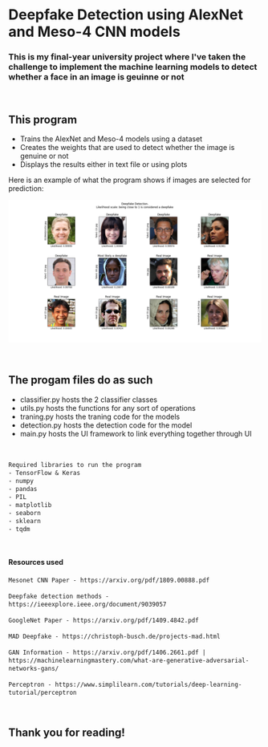 # Deepfake Detection using AlexNet and Meso-4 CNN models

### This is my final-year university project where I've taken the challenge to implement the machine learning models to detect whether a face in an image is geuinne or not

<br>

## This program

- Trains the AlexNet and Meso-4 models using a dataset
- Creates the weights that are used to detect whether the image is genuine or not
- Displays the results either in text file or using plots

Here is an example of what the program shows if images are selected for prediction:

![alt text](https://raw.githubusercontent.com/tajind/Deepfake-Detection/main/assets/AlexnetFigure-04-23-2022%2016-29-50.png)

<br>

## The progam files do as such

- classifier.py hosts the 2 classifier classes
- utils.py hosts the functions for any sort of operations
- traning.py hosts the traning code for the models
- detection.py hosts the detection code for the model
- main.py hosts the UI framework to link everything together through UI

<br>

```
Required libraries to run the program
- TensorFlow & Keras
- numpy
- pandas
- PIL
- matplotlib
- seaborn
- sklearn
- tqdm
```

<br>

#### Resources used

```
Mesonet CNN Paper - https://arxiv.org/pdf/1809.00888.pdf  

Deepfake detection methods - https://ieeexplore.ieee.org/document/9039057

GoogleNet Paper - https://arxiv.org/pdf/1409.4842.pdf

MAD Deepfake - https://christoph-busch.de/projects-mad.html

GAN Information - https://arxiv.org/pdf/1406.2661.pdf | https://machinelearningmastery.com/what-are-generative-adversarial-networks-gans/

Perceptron - https://www.simplilearn.com/tutorials/deep-learning-tutorial/perceptron
```

<br>


## Thank you for reading!